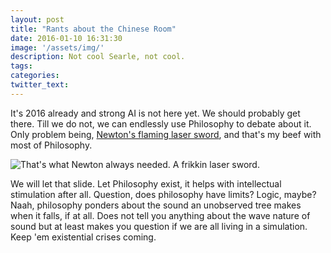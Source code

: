 ```yaml
---
layout: post
title: "Rants about the Chinese Room"
date: 2016-01-10 16:31:30
image: '/assets/img/'
description: Not cool Searle, not cool.
tags:
categories:
twitter_text:
---
```

It's 2016 already and strong AI is not here yet. We should probably get there. Till we do not, we can endlessly use Philosophy to debate about it. Only problem being, [Newton's flaming laser sword](https://philosophynow.org/issues/46/Newtons_Flaming_Laser_Sword), and that's my beef with most of Philosophy. 


![That's what Newton always needed. A frikkin laser sword.](https://pbs.twimg.com/media/B-yvPu6W4AIR81N.png)


We will let that slide. Let Philosophy exist, it helps with intellectual stimulation after all. Question, does philosophy have limits? Logic, maybe? Naah, philosophy ponders about the sound an unobserved tree makes when it falls, if at all. Does not tell you anything about the wave nature of sound but at least makes you question if we are all living in a simulation. Keep 'em existential crises coming. 



